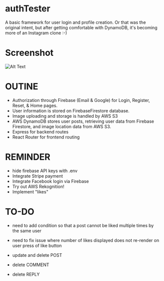 # authTester

A basic framework for user login and profile creation. Or that was the original intent, but after getting comfortable with DynamoDB, it's becoming more of an Instagram clone :-)

# Screenshot

![Alt Text](client/src/assets/instaclone.gif)

# OUTINE

- Authorization through Firebase (Email & Google) for Login, Register, Reset, & Home pages.
- User information is stored on FirebaseFirestore database.
- Image uploading and storage is handled by AWS S3
- AWS DynamoDB stores user posts, retrieving user data from Firebase Firestore, and image location data from AWS S3.
- Express for backend routes
- React Router for frontend routing

# REMINDER

- hide firebase API keys with .env
- Integrate Stripe payment
- Integrate Facebook login via Firebase
- Try out AWS Rekognition!
- Implement "likes"

# TO-DO

- need to add condition so that a post cannot be liked multiple times by the same user
- need to fix issue where number of likes displayed does not re-render on user press of like button

- update and delete POST
- delete COMMENT
- delete REPLY
